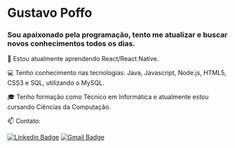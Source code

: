 # Gustavo Poffo

### Sou apaixonado pela programação, tento me atualizar e buscar novos conhecimentos todos os dias.

:seedling: Estou atualmente aprendendo React/React Native.

:computer: Tenho conhecimento nas tecnologias: Java, Javascript, Node.js, HTML5, CSS3 e SQL, utilizando o MySQL.

:mortar_board: Tenho formação como Técnico em Informática e atualmente estou cursando Ciências da Computação.

:mailbox: Contato:

[![Linkedin Badge](https://img.shields.io/badge/Gustavo_Poffo-blue?style=flat-square&logo=Linkedin&logoColor=white&link=https://www.linkedin.com/in/gustavo-poffo-068123195/])](https://www.linkedin.com/in/gustavo-poffo-068123195/) [![Gmail Badge](https://img.shields.io/badge/-gustavoxpoffo@gmail.com-c14438?style=flat-square&logo=Gmail&logoColor=white&link=mailto:gustavoxpoffo@gmail.com)](mailto:gustavoxpoffo@gmail.com)

